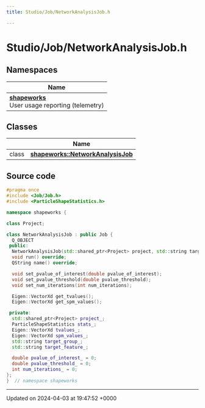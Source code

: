 ```yaml
---
title: Studio/Job/NetworkAnalysisJob.h

---
```


# Studio/Job/NetworkAnalysisJob.h



## Namespaces

| Name           |
| -------------- |
| **[shapeworks](../Namespaces/namespaceshapeworks.md)** <br>User usage reporting (telemetry)  |

## Classes

|                | Name           |
| -------------- | -------------- |
| class | **[shapeworks::NetworkAnalysisJob](../Classes/classshapeworks_1_1NetworkAnalysisJob.md)**  |




## Source code

```cpp
#pragma once
#include <Job/Job.h>
#include <ParticleShapeStatistics.h>

namespace shapeworks {

class Project;

class NetworkAnalysisJob : public Job {
  Q_OBJECT
 public:
  NetworkAnalysisJob(std::shared_ptr<Project> project, std::string target_group, std::string target_feature);
  void run() override;
  QString name() override;

  void set_pvalue_of_interest(double pvalue_of_interest);
  void set_pvalue_threshold(double pvalue_threshold);
  void set_num_iterations(int num_iterations);

  Eigen::VectorXd get_tvalues();
  Eigen::VectorXd get_spm_values();

 private:
  std::shared_ptr<Project> project_;
  ParticleShapeStatistics stats_;
  Eigen::VectorXd tvalues_;
  Eigen::VectorXd spm_values_;
  std::string target_group_;
  std::string target_feature_;

  double pvalue_of_interest_ = 0;
  double pvalue_threshold_ = 0;
  int num_iterations_ = 0;
};
}  // namespace shapeworks
```


-------------------------------

Updated on 2024-04-03 at 19:47:52 +0000
